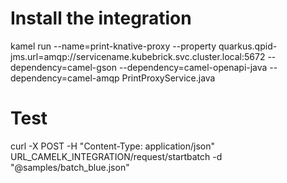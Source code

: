 # Install the integration

kamel run --name=print-knative-proxy --property quarkus.qpid-jms.url=amqp://servicename.kubebrick.svc.cluster.local:5672 --dependency=camel-gson --dependency=camel-openapi-java --dependency=camel-amqp PrintProxyService.java 


# Test

curl -X POST -H "Content-Type: application/json" URL_CAMELK_INTEGRATION/request/startbatch -d "@samples/batch_blue.json"

